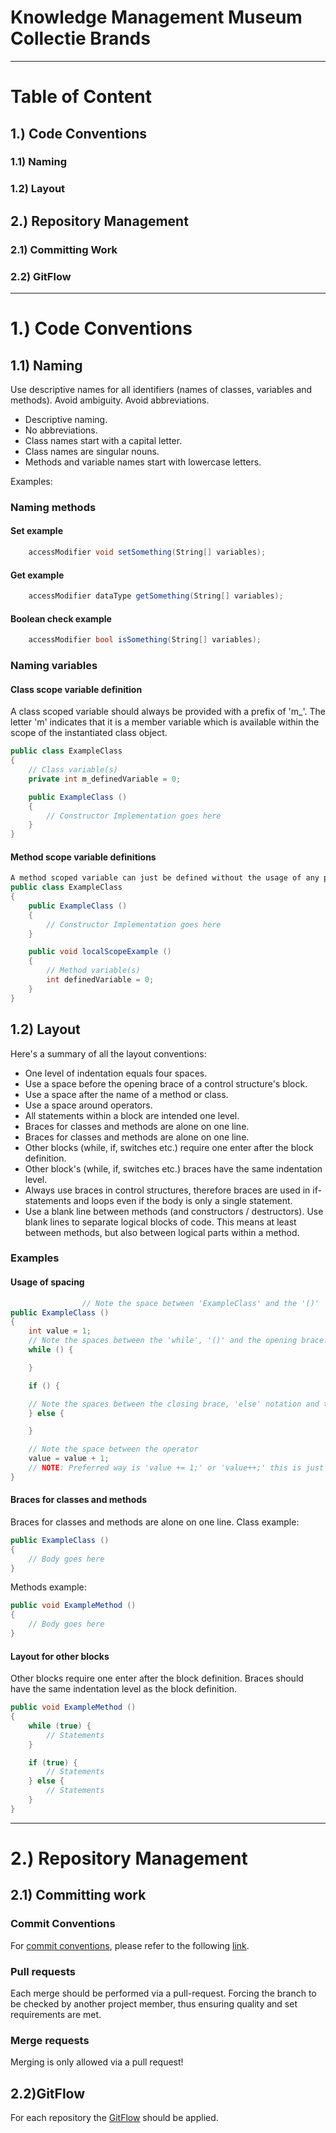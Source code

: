 # Knowledge Management Museum Collectie Brands


___

# Table of Content
##  1.) Code Conventions
### 1.1) Naming
### 1.2) Layout

##  2.) Repository Management
### 2.1) Committing Work
### 2.2) GitFlow

___

# 1.) Code Conventions
## 1.1) Naming
Use descriptive names for all identifiers (names of classes, variables and methods). Avoid ambiguity. Avoid abbreviations. 

* Descriptive naming.
* No abbreviations.
* Class names start with a capital letter.
* Class names are singular nouns.
* Methods and variable names start with lowercase letters. 



Examples:
### Naming methods
#### Set example
```csharp
 	accessModifier void setSomething(String[] variables);
```

#### Get example
```csharp
 	accessModifier dataType getSomething(String[] variables);
```

#### Boolean check example
```csharp
 	accessModifier bool isSomething(String[] variables);
```


### Naming variables
#### Class scope variable definition
A class scoped variable should always be provided with a prefix of 'm_'. The letter 'm' indicates that it is a member variable which is available within the scope of the instantiated class object.

```csharp
public class ExampleClass
{
	// Class variable(s)
	private int m_definedVariable = 0;

	public ExampleClass ()
	{
		// Constructor Implementation goes here
	}
}
```

#### Method scope variable definitions
```csharp
A method scoped variable can just be defined without the usage of any prefix.
public class ExampleClass
{
	public ExampleClass ()
	{
		// Constructor Implementation goes here
	}

	public void localScopeExample ()
	{
		// Method variable(s)
		int definedVariable = 0;
	}
}
```

## 1.2) Layout
Here's a summary of all the layout conventions:

* One level of indentation equals four spaces.
* Use a space before the opening brace of a control structure's block.
* Use a space after the name of a method or class.
* Use a space around operators.
* All statements within a block are intended one level.
* Braces for classes and methods are alone on one line.
* Braces for classes and methods are alone on one line.
* Other blocks (while, if, switches etc.) require one enter after the block definition.
* Other block's (while, if, switches etc.) braces have the same indentation level.
* Always use braces in control structures, therefore braces are used in if-statements and loops even if the body is only a single statement. 
* Use a blank line between methods (and constructors / destructors). Use blank lines to separate logical blocks of code. This means at least between methods, but also between logical parts within a method.

### Examples
#### Usage of spacing
```csharp
				// Note the space between 'ExampleClass' and the '()'
public ExampleClass () 
{
	int value = 1;
	// Note the spaces between the 'while', '()' and the opening brace.
	while () {

	}

	if () {

	// Note the spaces between the closing brace, 'else' notation and the opening brace.
	} else {

	}

	// Note the space between the operator
	value = value + 1;
	// NOTE: Preferred way is 'value += 1;' or 'value++;' this is just a depication of usage of spacing with operators.  
}
```
#### Braces for classes and methods
Braces for classes and methods are alone on one line.
Class example:
```csharp
public ExampleClass () 
{
	// Body goes here
}
```

Methods example:
```csharp
public void ExampleMethod ()
{
	// Body goes here
}
```

#### Layout for other blocks
Other blocks require one enter after the block definition. Braces should have the same indentation level as the block definition.
```csharp
public void ExampleMethod ()
{
	while (true) {
		// Statements
	}

	if (true) {
		// Statements
	} else {
		// Statements
	}
}
```

___

# 2.) Repository Management
## 2.1) Committing work
### Commit Conventions
For [commit conventions][1], please refer to the following [link][1].
### Pull requests
Each merge should be performed via a pull-request. Forcing the branch to be checked by another project member, thus ensuring quality and set requirements are met.

### Merge requests
Merging is only allowed via a pull request!

## 2.2)GitFlow
For each repository the [GitFlow][2] should be applied.




[1]: https://chris.beams.io/posts/git-commit/
[2]: https://www.atlassian.com/git/tutorials/comparing-workflows/gitflow-workflow